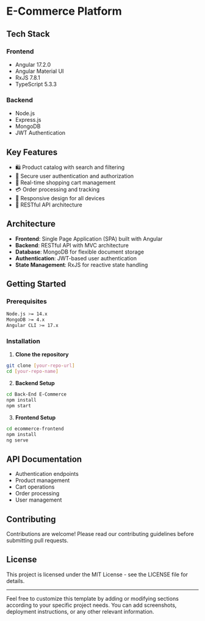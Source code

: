 # E-Commerce Platform

## Tech Stack
### Frontend
- Angular 17.2.0
- Angular Material UI
- RxJS 7.8.1
- TypeScript 5.3.3

### Backend
- Node.js
- Express.js
- MongoDB
- JWT Authentication

## Key Features
- 🛍️ Product catalog with search and filtering
- 🔐 Secure user authentication and authorization
- 🛒 Real-time shopping cart management
- 💳 Order processing and tracking
- 📱 Responsive design for all devices
- 🔄 RESTful API architecture

## Architecture
- **Frontend**: Single Page Application (SPA) built with Angular
- **Backend**: RESTful API with MVC architecture
- **Database**: MongoDB for flexible document storage
- **Authentication**: JWT-based user authentication
- **State Management**: RxJS for reactive state handling

## Getting Started

### Prerequisites
```bash
Node.js >= 14.x
MongoDB >= 4.x
Angular CLI >= 17.x
```

### Installation

1. **Clone the repository**
```bash
git clone [your-repo-url]
cd [your-repo-name]
```

2. **Backend Setup**
```bash
cd Back-End E-Commerce
npm install
npm start
```

3. **Frontend Setup**
```bash
cd ecommerce-frontend
npm install
ng serve
```

## API Documentation
- Authentication endpoints
- Product management
- Cart operations
- Order processing
- User management

## Contributing
Contributions are welcome! Please read our contributing guidelines before submitting pull requests.

## License
This project is licensed under the MIT License - see the LICENSE file for details.

---
Feel free to customize this template by adding or modifying sections according to your specific project needs. You can add screenshots, deployment instructions, or any other relevant information.
